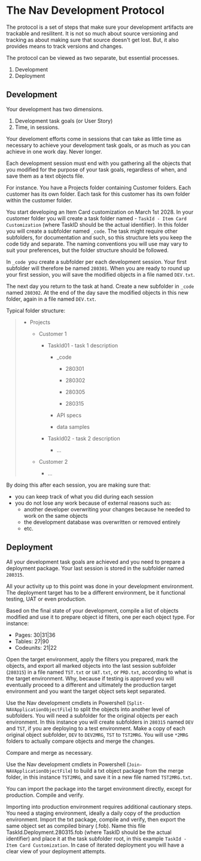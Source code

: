 # The Nav Development Protocol

The protocol is a set of steps that make sure your development artifacts are trackable and resilitent. It is not so much about source versioning and tracking as about making sure that source doesn't get lost. But, it also provides means to track versions and changes.

The protocol can be viewed as two separate, but essential processes.

1. Development
2. Deployment

## Development

Your development has two dimensions.

1. Development task goals (or User Story)
2. Time, in sessions.

Your develoment efforts come in sessions that can take as little time as necessary to achieve your development task goals, or as much as you can achieve in one work day. Never longer. 

Each development session must end with you gathering all the objects that you modified for the purpose of your task goals, regardless of when, and save them as a text objects file.

For instance. You have a Projects folder containing Customer folders. Each customer has its own folder. Each task for this customer has its own folder within the customer folder.

You start developing an Item Card customization on March 1st 2028. In your customer folder you will create a task folder named  - `TaskId - Item Card Customization` (where TaskID should be the actual identifier). In this folder you will create a subfolder named `_code`. The task might require other subfolders, for documentation and such, so this structure lets you keep the code tidy and separate. The naming conventions you will use may vary to suit your preferences, but the folder structure should be followed.

In `_code `you create a subfolder per each development session. Your first subfolder will therefore be named `280301`. When you are ready to round up your first session, you will save the modified objects in a file named `DEV.txt`.

The next day you return to the task at hand. Create a new subfolder in `_code` named `280302`. At the end of the day save the modified objects in this new folder, again in a file named `DEV.txt`.

Typical folder structure:

> - Projects
>   
>   - Customer 1
>     
>     - TaskId01 - task 1 description
>       
>       - _code
>         
>         - 280301
>         
>         - 280302
>         
>         - 280305
>         
>         - 280315
>       
>       - API specs
>       
>       - data samples
>     
>     - TaskId02 - task 2 description
>       
>       - ...
>   
>   - Customer 2
>     
>     - ...

By doing this after each session, you are making sure that:

- you can keep track of what you did during each session
- you do not lose any work because of external reasons such as:
  - another developer overwriting your changes because he needed to work on the same objects
  - the development database was overwritten or removed entirely
  - etc.

## Deployment

All your development task goals are achieved and you need to prepare a deployment package. Your last session is stored in the subfolder named `280315`.

All your activity up to this point was done in your development environment. The deployment target has to be a different environment, be it functional testing, UAT or even production.

Based on the final state of your development, compile a list of objects modified and use it to prepare object id filters, one per each object type. For instance:

* Pages: 30|31|36
* Tables: 27|90
* Codeunits: 21|22

Open the target environment, apply the filters you prepared, mark the objects, and export all marked objects into the last session subfolder (`280315`) in a file named `TST.txt` or `UAT.txt`, or `PRD.txt`, according to what is the target environment. Why, because if testing is approved you will eventually proceed to a different and ultimately the production target environment and you want the target object sets kept separated.

Use the Nav development cmdlets in Powershell (`Split-NAVApplicationObjectFile`) to split the objects into another level of subfolders. You will need a subfolder for the original objects per each environment. In this instance you will create subfolders in `280315` named `DEV` and `TST`, if you are deploying to a test environment. Make a copy of each original object subfolder, `DEV` to `DEV2MRG`, `TST` to `TST2MRG`. You will use `*2MRG` folders to actually compare objects and merge the changes.

Compare and merge as necessary.

Use the Nav development cmdlets in Powershell (`Join-NAVApplicationObjectFile`) to build a txt object package from the merge folder, in this instance `TST2MRG`, and save it in a new file named `TST2MRG.txt`.

You can import the package into the target environment directly, except for production. Compile and verify.

Importing into production environment requires additional cautionary steps. You need a staging environment, ideally a daily copy of the production environment. Import the txt package, compile and verify, then export the same object set as compiled binary (.fob). Name this file TaskId.Deployment.280315.fob (where TaskID should be the actual identifier) and place it at the task subfolder root, in this example `TaskId - Item Card Customization`. In case of iterated deployment you will have a clear view of your deployment attempts.
